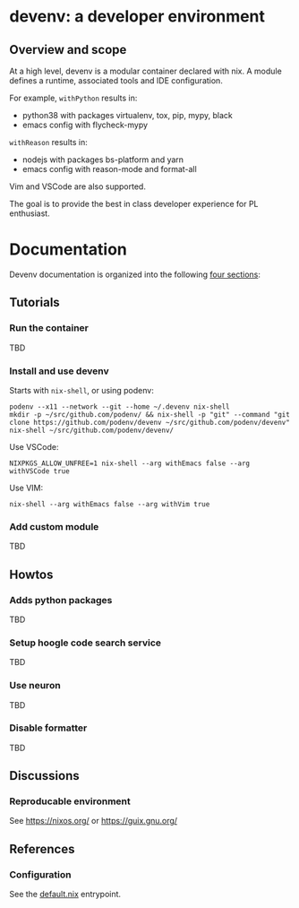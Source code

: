 # devenv: a developer environment

## Overview and scope

At a high level, devenv is a modular container declared with nix.
A module defines a runtime, associated tools and IDE configuration.

For example, `withPython` results in:

- python38 with packages virtualenv, tox, pip, mypy, black
- emacs config with flycheck-mypy

`withReason` results in:

- nodejs with packages bs-platform and yarn
- emacs config with reason-mode and format-all

Vim and VSCode are also supported.

The goal is to provide the best in class developer experience for PL enthusiast.

# Documentation

Devenv documentation is organized into the following [four sections][documentation]:

[documentation]: https://www.divio.com/en/blog/documentation/

## Tutorials

### Run the container

TBD

### Install and use devenv

Starts with `nix-shell`, or using podenv:

```
podenv --x11 --network --git --home ~/.devenv nix-shell
mkdir -p ~/src/github.com/podenv/ && nix-shell -p "git" --command "git clone https://github.com/podenv/devenv ~/src/github.com/podenv/devenv"
nix-shell ~/src/github.com/podenv/devenv/
```

Use VSCode:

```
NIXPKGS_ALLOW_UNFREE=1 nix-shell --arg withEmacs false --arg withVSCode true
```

Use VIM:

```
nix-shell --arg withEmacs false --arg withVim true
```

### Add custom module

TBD

## Howtos

### Adds python packages

TBD

### Setup hoogle code search service

TBD

### Use neuron

TBD

### Disable formatter

TBD

## Discussions

### Reproducable environment

See https://nixos.org/ or https://guix.gnu.org/

## References

### Configuration

See the [default.nix](./default.nix) entrypoint.
